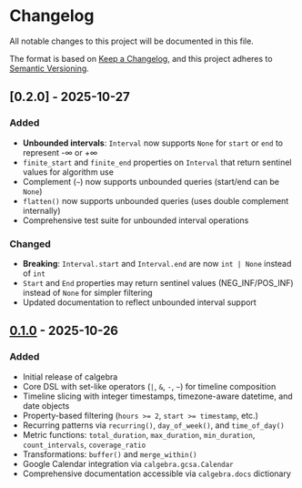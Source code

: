 # Changelog

All notable changes to this project will be documented in this file.

The format is based on [Keep a Changelog](https://keepachangelog.com/en/1.1.0/),
and this project adheres to [Semantic Versioning](https://semver.org/spec/v2.0.0.html).

## [0.2.0] - 2025-10-27

### Added
- **Unbounded intervals**: `Interval` now supports `None` for `start` or `end` to represent -∞ or +∞
- `finite_start` and `finite_end` properties on `Interval` that return sentinel values for algorithm use
- Complement (`~`) now supports unbounded queries (start/end can be `None`)
- `flatten()` now supports unbounded queries (uses double complement internally)
- Comprehensive test suite for unbounded interval operations

### Changed
- **Breaking**: `Interval.start` and `Interval.end` are now `int | None` instead of `int`
- `Start` and `End` properties may return sentinel values (NEG_INF/POS_INF) instead of `None` for simpler filtering
- Updated documentation to reflect unbounded interval support

## [0.1.0] - 2025-10-26

### Added
- Initial release of calgebra
- Core DSL with set-like operators (`|`, `&`, `-`, `~`) for timeline composition
- Timeline slicing with integer timestamps, timezone-aware datetime, and date objects
- Property-based filtering (`hours >= 2`, `start >= timestamp`, etc.)
- Recurring patterns via `recurring()`, `day_of_week()`, and `time_of_day()`
- Metric functions: `total_duration`, `max_duration`, `min_duration`, `count_intervals`, `coverage_ratio`
- Transformations: `buffer()` and `merge_within()`
- Google Calendar integration via `calgebra.gcsa.Calendar`
- Comprehensive documentation accessible via `calgebra.docs` dictionary

[0.1.0]: https://github.com/ashenfad/calgebra/releases/tag/v0.1.0

